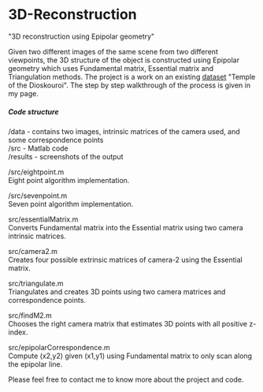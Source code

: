 # 3D-Reconstruction
"3D reconstruction using Epipolar geometry"

Given two different images of the same scene from two different viewpoints, the 3D structure of the object is constructed using Epipolar geometry which uses Fundamental matrix, Essential matrix and Triangulation methods. The project is a work on an existing [dataset](http://vision.middlebury.edu/mview/data/)  "Temple of the Dioskouroi". The step by step walkthrough of the process is given in my page.

##### Code structure
/data    - contains two images, intrinsic matrices of the camera used, and some correspondence points<br>
/src     - Matlab code<br>
/results - screenshots of the output

/src/eightpoint.m <br>
Eight point algorithm implementation.

/src/sevenpoint.m<br>
Seven point algorithm implementation.

src/essentialMatrix.m<br>
Converts Fundamental matrix into the Essential matrix using two camera intrinsic matrices.

src/camera2.m<br>
Creates four possible extrinsic matrices of camera-2 using the Essential matrix.

src/triangulate.m<br>
Triangulates and creates 3D points using two camera matrices and correspondence points.

src/findM2.m<br>
Chooses the right camera matrix that estimates 3D points with all positive z-index.

src/epipolarCorrespondence.m<br>
Compute (x2,y2) given (x1,y1) using Fundamental matrix to only scan along the epipolar line.




Please feel free to contact me to know more about the project and code.
